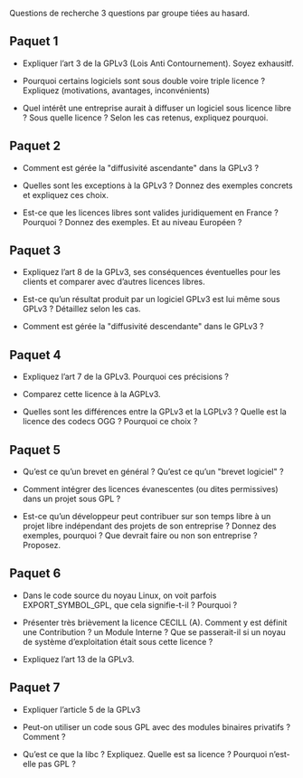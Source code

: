 Questions de recherche
3 questions par groupe tiées au hasard.

## Paquet 1

* Expliquer l’art 3 de la GPLv3 (Lois Anti Contournement). Soyez exhausitf.

* Pourquoi certains logiciels sont sous double voire triple licence ? Expliquez (motivations, avantages, inconvénients)

* Quel intérêt une entreprise aurait à diffuser un logiciel sous licence libre ? Sous quelle licence ? Selon les cas retenus, expliquez pourquoi.


## Paquet 2

* Comment est gérée la "diffusivité ascendante" dans la GPLv3 ?

* Quelles sont les exceptions à la GPLv3 ? Donnez des exemples concrets et expliquez ces choix.

* Est-ce que les licences libres sont valides juridiquement en France ? Pourquoi ? Donnez des exemples. Et au niveau Européen ?

## Paquet 3

* Expliquez l’art 8 de la GPLv3, ses conséquences éventuelles pour les clients et comparer avec d’autres licences libres.

* Est-ce qu’un résultat produit par un logiciel GPLv3 est lui même sous GPLv3 ? Détaillez selon les cas.

* Comment est gérée la "diffusivité descendante" dans le GPLv3 ?

## Paquet 4


* Expliquez l’art 7 de la GPLv3. Pourquoi ces précisions ?

* Comparez cette licence à la AGPLv3.

* Quelles sont les différences entre la GPLv3 et la LGPLv3 ? Quelle est la licence des codecs OGG ? Pourquoi ce choix ?


##  Paquet 5


* Qu’est ce qu’un brevet en général ? Qu’est ce qu’un "brevet logiciel" ?

* Comment intégrer des licences évanescentes (ou dites permissives) dans un projet sous GPL ?

* Est-ce qu’un développeur peut contribuer sur son temps libre à un projet libre indépendant des projets de son entreprise ? Donnez des exemples, pourquoi ? Que devrait faire ou non son entreprise ? Proposez.

## Paquet 6


* Dans le code source du noyau Linux, on voit parfois EXPORT_SYMBOL_GPL, que cela signifie-t-il ? Pourquoi ?

* Présenter très brièvement la licence CECILL (A). Comment y est définit une Contribution ? un Module Interne ? Que se passerait-il si un noyau de système d’exploitation était sous cette licence ?

* Expliquez l’art 13 de la GPLv3.

## Paquet 7


* Expliquer l’article 5 de la GPLv3

* Peut-on utiliser un code sous GPL avec des modules binaires privatifs ? Comment ?

* Qu’est ce que la libc ? Expliquez. Quelle est sa licence ? Pourquoi n’est-elle pas GPL ?
